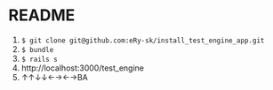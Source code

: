 # README

1. `$ git clone git@github.com:eRy-sk/install_test_engine_app.git`
1. `$ bundle`
1. `$ rails s`
1. http://localhost:3000/test_engine
1. ↑↑↓↓←→←→BA
